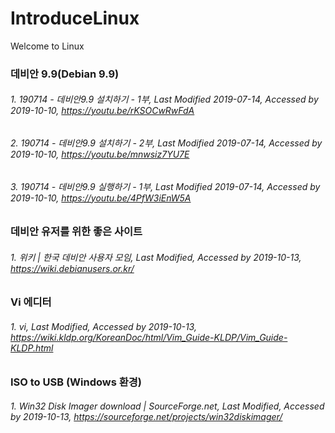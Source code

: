 # IntroduceLinux
Welcome to Linux

### 데비안 9.9(Debian 9.9)
###### 1. 190714 - 데비안9.9 설치하기 - 1부, Last Modified 2019-07-14, Accessed by 2019-10-10, https://youtu.be/rKSOCwRwFdA
###### 2. 190714 - 데비안9.9 설치하기 - 2부, Last Modified 2019-07-14, Accessed by 2019-10-10, https://youtu.be/mnwsiz7YU7E
###### 3. 190714 - 데비안9.9 실행하기 - 1부, Last Modified 2019-07-14, Accessed by 2019-10-10, https://youtu.be/4PfW3iEnW5A

### 데비안 유저를 위한 좋은 사이트
###### 1. 위키 | 한국 데비안 사용자 모임, Last Modified, Accessed by 2019-10-13, https://wiki.debianusers.or.kr/

### Vi 에디터
###### 1. vi, Last Modified, Accessed by 2019-10-13, https://wiki.kldp.org/KoreanDoc/html/Vim_Guide-KLDP/Vim_Guide-KLDP.html

### ISO to USB (Windows 환경)
###### 1. Win32 Disk Imager download | SourceForge.net, Last Modified, Accessed by 2019-10-13, https://sourceforge.net/projects/win32diskimager/
